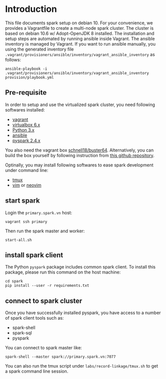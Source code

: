 # Introduction

This file documents spark setup on debian 10.  For your convenience, we
provides a Vagrantfile to create a multi-node spark cluster. The cluster is
based on debian 10.6 w/ Adopt-OpenJDK 8 installed.
The installation and setup steps are automated by running ansible inside
Vagrant. The ansible inventory is managed by Vagrant. If you want to run
ansible manually, you using the generated inventory file
`.vagrant/provisioners/ansible/inventory/vagrant_ansible_inventory` as
follows:

    ansible-playbook -i .vagrant/provisioners/ansible/inventory/vagrant_ansible_inventory provision/playbook.yml

## Pre-requisite

In order to setup and use the virtualized spark cluster, you need
following softwares installed:

- [vagrant][1]
- [virtualbox 6.x][2]
- [Python 3.x][3]
- [ansible][4]
- [pyspark 2.4.x][5]

You also need the vagrant box [schnell18/buster64][9].
Alternatively, you can build the box yourself by following
instruction from [this github repository][10].

Optinally, you may install following softwares to ease spark development
under command line:
- [tmux][6]
- [vim][7] or [neovim][8]


## start spark

Login the `primary.spark.vn` host:

    vagrant ssh primary

Then run the spark master and worker:

    start-all.sh

## install spark client

The Python `pyspark` package includes common spark client. To install
this package, please run this command on the host machine:

    cd spark
    pip install --user -r requirements.txt

## connect to spark cluster

Once you have successfully installed pyspark, you have access to a
number of spark client tools such as:

* spark-shell
* spark-sql
* pyspark

You can connect to spark master like:

    spark-shell --master spark://primary.spark.vn:7077

You can also run the tmux script under `labs/record-linkage/tmux.sh` to
get a spark command line session.

[1]: https://www.vagrantup.com
[2]: https://www.virtualbox.org
[3]: https://www.python.org
[4]: https://www.ansible.com
[5]: https://pypi.org/project/pyspark/
[6]: https://en.wikipedia.org/wiki/Tmux
[7]: https://www.vim.org
[8]: https://www.neovim.io
[9]: https://app.vagrantup.com/schnell18/boxes/buster64
[10]: https://github.com/schnell18/vmbot
